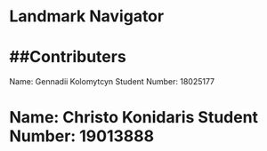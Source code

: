 # Landmark Navigator

##Contributers
=================================
Name: Gennadii Kolomytcyn
Student Number: 18025177

Name: Christo Konidaris
Student Number: 19013888
=================================
